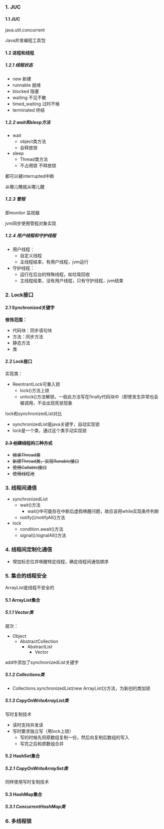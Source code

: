 ### 1. JUC

#### 1.1 JUC

java.util.concurrent

Java并发编程工具包



#### 1.2 进程和线程

##### 1.2.1 线程状态

- new 新建
- runnable 就绪
- blocked 阻塞
- waiting 不见不散
- timed_waiting 过时不候
- terminated 终结



##### 1.2.2 wait和sleep方法

- wait 
  - object类方法
  - 会释放锁
- sleep 
  - Thread类方法
  - 不占用锁 不释放锁



都可以被interrupted中断

从哪儿睡就从哪儿醒



##### 1.2.3 管程

即monitor 监视器

jvm同步使用管程对象实现



##### 1.2.4 用户线程和守护线程

- 用户线程：
  - 自定义线程
  - 主线程结束，有用户线程，jvm运行
- 守护线程：
  - 运行在后台的特殊线程，如垃圾回收
  - 主线程结束，没有用户线程，只有守护线程，jvm结束



### 2. Lock接口

#### 2.1 Synchronized关键字

**修饰范围：**

- 代码块：同步语句块
- 方法：同步方法
- 静态方法
- 类



#### 2.2 Lock接口

实现类：

- ReentrantLock可重入锁
  - lock()方法上锁
  - unlock()方法解锁，一般此方法写在finally代码块中（即使发生异常也会被调用，不会出现死锁现象



lock和synchronizedList对比

- synchronizedList是java关键字，自动实现锁
- lock是一个类，通过这个类手动实现锁



#### ~~2.3 创建线程的三种方式~~

- ~~继承Thread类~~
- ~~新建Thread类，实现Runable接口~~
- ~~使用Callable接口~~
- ~~使用线程池~~



### 3. 线程间通信

- synchronizedList
  - wait()方法
    - wait()中可能存在中断后虚假唤醒问题，故应该用while实现条件判断
  - notify()/notifyAll()方法
- lock
  - condition.await()方法
  - signal()/signalAll()方法



### 4. 线程间定制化通信

- 增加标志位并唤醒特定线程，确定线程间通信顺序



### 5. 集合的线程安全

ArrayList是线程不安全的

#### 5.1 ArrayList集合

##### 5.1.1 Vector类

层次：

- Object
  - AbstractCollection
    - AbstractList
      - Vector



add中添加了synchronizedList关键字



##### 5.1.2 Collections类

- Collections.synchronizedList(new ArrayList())方法，为新创的类加锁





##### 5.1.3 CopyOnWriteArrayList类

写时复制技术

- 读时支持并发读
- 写时要求独立写（用lock上锁）
  - 写的时候先将原数组复制一份，然后向复制后数组的写入
  - 写完之后和原数组合并



#### 5.2 HashSet集合

##### 5.2.1 CopyOnWriteArraySet类

同样使用写时复制技术



#### 5.3 HashMap集合

#####  5.3.1 ConcurrentHashMap类



### 6. 多线程锁

